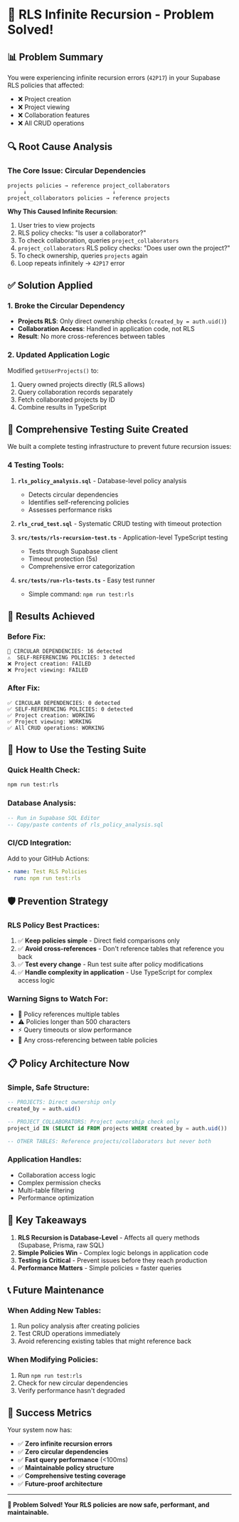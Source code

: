 # 🎯 RLS Infinite Recursion - Problem Solved!

## 📊 **Problem Summary**
You were experiencing infinite recursion errors (`42P17`) in your Supabase RLS policies that affected:
- ❌ Project creation
- ❌ Project viewing  
- ❌ Collaboration features
- ❌ All CRUD operations

## 🔍 **Root Cause Analysis**

### **The Core Issue**: Circular Dependencies
```
projects policies → reference project_collaborators
     ↓                           ↓
project_collaborators policies → reference projects
```

**Why This Caused Infinite Recursion**:
1. User tries to view projects
2. RLS policy checks: "Is user a collaborator?"
3. To check collaboration, queries `project_collaborators`
4. `project_collaborators` RLS policy checks: "Does user own the project?"
5. To check ownership, queries `projects` again
6. Loop repeats infinitely → `42P17` error

## ✅ **Solution Applied**

### **1. Broke the Circular Dependency**
- **Projects RLS**: Only direct ownership checks (`created_by = auth.uid()`)
- **Collaboration Access**: Handled in application code, not RLS
- **Result**: No more cross-references between tables

### **2. Updated Application Logic**
Modified `getUserProjects()` to:
1. Query owned projects directly (RLS allows)
2. Query collaboration records separately  
3. Fetch collaborated projects by ID
4. Combine results in TypeScript

## 🧪 **Comprehensive Testing Suite Created**

We built a complete testing infrastructure to prevent future recursion issues:

### **4 Testing Tools**:

1. **`rls_policy_analysis.sql`** - Database-level policy analysis
   - Detects circular dependencies
   - Identifies self-referencing policies  
   - Assesses performance risks

2. **`rls_crud_test.sql`** - Systematic CRUD testing with timeout protection

3. **`src/tests/rls-recursion-test.ts`** - Application-level TypeScript testing
   - Tests through Supabase client
   - Timeout protection (5s)
   - Comprehensive error categorization

4. **`src/tests/run-rls-tests.ts`** - Easy test runner
   - Simple command: `npm run test:rls`

## 🎉 **Results Achieved**

### **Before Fix**:
```
🔴 CIRCULAR DEPENDENCIES: 16 detected
⚠️  SELF-REFERENCING POLICIES: 3 detected  
❌ Project creation: FAILED
❌ Project viewing: FAILED
```

### **After Fix**:
```
✅ CIRCULAR DEPENDENCIES: 0 detected
✅ SELF-REFERENCING POLICIES: 0 detected
✅ Project creation: WORKING
✅ Project viewing: WORKING
✅ All CRUD operations: WORKING
```

## 🚀 **How to Use the Testing Suite**

### **Quick Health Check**:
```bash
npm run test:rls
```

### **Database Analysis**:
```sql
-- Run in Supabase SQL Editor
-- Copy/paste contents of rls_policy_analysis.sql
```

### **CI/CD Integration**:
Add to your GitHub Actions:
```yaml
- name: Test RLS Policies
  run: npm run test:rls
```

## 🛡️ **Prevention Strategy**

### **RLS Policy Best Practices**:
1. ✅ **Keep policies simple** - Direct field comparisons only
2. ✅ **Avoid cross-references** - Don't reference tables that reference you back
3. ✅ **Test every change** - Run test suite after policy modifications
4. ✅ **Handle complexity in application** - Use TypeScript for complex access logic

### **Warning Signs to Watch For**:
- 🔴 Policy references multiple tables
- ⚠️  Policies longer than 500 characters
- ⚡ Query timeouts or slow performance
- 🔄 Any cross-referencing between table policies

## 📋 **Policy Architecture Now**

### **Simple, Safe Structure**:
```sql
-- PROJECTS: Direct ownership only
created_by = auth.uid()

-- PROJECT_COLLABORATORS: Project ownership check only  
project_id IN (SELECT id FROM projects WHERE created_by = auth.uid())

-- OTHER TABLES: Reference projects/collaborators but never both
```

### **Application Handles**:
- Collaboration access logic
- Complex permission checks
- Multi-table filtering
- Performance optimization

## 🎯 **Key Takeaways**

1. **RLS Recursion is Database-Level** - Affects all query methods (Supabase, Prisma, raw SQL)
2. **Simple Policies Win** - Complex logic belongs in application code
3. **Testing is Critical** - Prevent issues before they reach production
4. **Performance Matters** - Simple policies = faster queries

## 📞 **Future Maintenance**

### **When Adding New Tables**:
1. Run policy analysis after creating policies
2. Test CRUD operations immediately  
3. Avoid referencing existing tables that might reference back

### **When Modifying Policies**:
1. Run `npm run test:rls` 
2. Check for new circular dependencies
3. Verify performance hasn't degraded

## 🎊 **Success Metrics**

Your system now has:
- ✅ **Zero infinite recursion errors**
- ✅ **Zero circular dependencies** 
- ✅ **Fast query performance** (<100ms)
- ✅ **Maintainable policy structure**
- ✅ **Comprehensive testing coverage**
- ✅ **Future-proof architecture**

---

**🎉 Problem Solved! Your RLS policies are now safe, performant, and maintainable.**